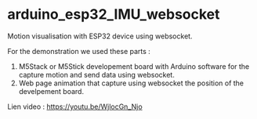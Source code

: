 # arduino_esp32_IMU_websocket
Motion visualisation with ESP32 device using websocket.

For the demonstration we used these parts :
 1. M5Stack or M5Stick developement board with Arduino software for the capture motion and send data using websocket. 
 2. Web page animation that capture using websocket the position of the develpement board.



Lien video : https://youtu.be/WjlocGn_Njo
